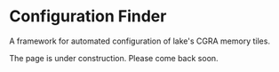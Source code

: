 # Configuration Finder


A framework for automated configuration of lake's CGRA memory tiles.


The page is under construction. Please come back soon. 
